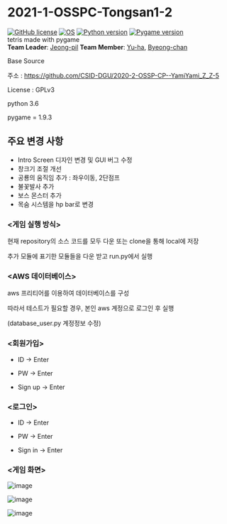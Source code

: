 # 2021-1-OSSPC-Tongsan1-2

[![GitHub license](https://img.shields.io/badge/license-GPLv3-lightgrey.svg)](https://github.com/CSID-DGU/2021-1-OSSPC-Tongsan1-2/LICENSE)
[![OS](https://img.shields.io/badge/OS-ubuntu-red)](https://ubuntu.com)
[![Python version](https://img.shields.io/badge/python-3.6.0-brightgreen.svg)](https://www.python.org)
[![Pygame version](https://img.shields.io/badge/pygame-1.9.3-yellow.svg)](http://pygame.org)  
tetris made with pygame  
**Team Leader**: [Jeong-pil](https://github.com/jeong-pil)
**Team Member**: [Yu-ha](https://github.com/jiyuha), [Byeong-chan](https://github.com/oxox97)  


Base Source

주소 : https://github.com/CSID-DGU/2020-2-OSSP-CP--YamiYami_Z_Z-5

License : GPLv3

python 3.6

pygame = 1.9.3


## 주요 변경 사항
- Intro Screen 디자인 변경 및 GUI 버그 수정
- 창크기 조절 개선
- 공룡의 움직임 추가 : 좌우이동, 2단점프
- 불꽃발사 추가
- 보스 몬스터 추가
- 목숨 시스템을 hp bar로 변경


### <게임 실행 방식>

  현재 repository의 소스 코드를 모두 다운 또는 clone을 통해 local에 저장

  추가 모듈에 표기한 모듈들을 다운 받고 run.py에서 실행




### <AWS 데이터베이스>

  aws 프리티어를 이용하여 데이터베이스를 구성

  따라서 테스트가 필요할 경우, 본인 aws 계정으로 로그인 후 실행 

  (database_user.py 계정정보 수정)




### <회원가입>

  - ID -> Enter

  - PW -> Enter

  - Sign up -> Enter




### <로그인>

  - ID -> Enter

  - PW -> Enter

  - Sign in -> Enter




### <게임 화면>

  ![image](https://user-images.githubusercontent.com/63901647/121522975-a88d3700-ca30-11eb-94e7-b6e424be65ff.png)

  ![image](https://user-images.githubusercontent.com/63901647/121523001-b0e57200-ca30-11eb-9714-1a189682e35c.png)

![image](https://user-images.githubusercontent.com/63901647/121523010-b478f900-ca30-11eb-8031-b0f7f8c07d95.png)

